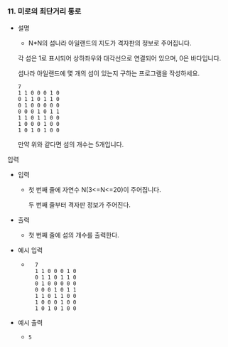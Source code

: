 ### 11. 미로의 최단거리 통로

- 설명
   - N*N의 섬나라 아일랜드의 지도가 격자판의 정보로 주어집니다.

    각 섬은 1로 표시되어 상하좌우와 대각선으로 연결되어 있으며, 0은 바다입니다.
    
    섬나라 아일랜드에 몇 개의 섬이 있는지 구하는 프로그램을 작성하세요.
    
    ```
    7
    1 1 0 0 0 1 0
    0 1 1 0 1 1 0
    0 1 0 0 0 0 0
    0 0 0 1 0 1 1
    1 1 0 1 1 0 0
    1 0 0 0 1 0 0
    1 0 1 0 1 0 0
    ```

    만약 위와 같다면 섬의 개수는 5개입니다.



입력

- 입력
    - 첫 번째 줄에 자연수 N(3<=N<=20)이 주어집니다.

      두 번째 줄부터 격자판 정보가 주어진다.


- 출력
    - 첫 번째 줄에 섬의 개수를 출력한다.
    

- 예시 입력
    - ```
        7
        1 1 0 0 0 1 0
        0 1 1 0 1 1 0
        0 1 0 0 0 0 0
        0 0 0 1 0 1 1
        1 1 0 1 1 0 0
        1 0 0 0 1 0 0
        1 0 1 0 1 0 0
      ```
    
- 예시 출력
    - ```
      5
      ```
